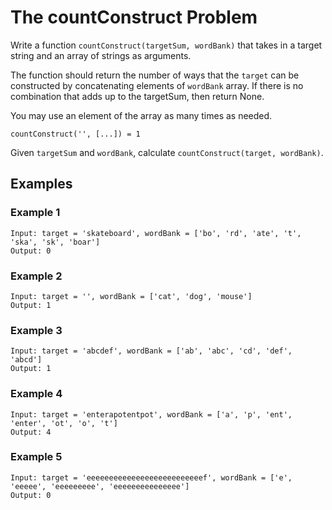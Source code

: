 # The countConstruct Problem

Write a function `countConstruct(targetSum, wordBank)` that takes in a target string and an array of strings as arguments.

The function should return the number of ways that the `target` can be constructed by concatenating elements of `wordBank` array. If there is no combination that adds up to the targetSum, then return None.

You may use an element of the array as many times as needed.

```text
countConstruct('', [...]) = 1
```

Given `targetSum` and `wordBank`, calculate `countConstruct(target, wordBank)`.

## Examples

### Example 1

```text
Input: target = 'skateboard', wordBank = ['bo', 'rd', 'ate', 't', 'ska', 'sk', 'boar']
Output: 0
```

### Example 2

```text
Input: target = '', wordBank = ['cat', 'dog', 'mouse']
Output: 1
```

### Example 3

```text
Input: target = 'abcdef', wordBank = ['ab', 'abc', 'cd', 'def', 'abcd']
Output: 1
```

### Example 4

```text
Input: target = 'enterapotentpot', wordBank = ['a', 'p', 'ent', 'enter', 'ot', 'o', 't']
Output: 4
```

### Example 5

```text
Input: target = 'eeeeeeeeeeeeeeeeeeeeeeeeeef', wordBank = ['e', 'eeeee', 'eeeeeeeee', 'eeeeeeeeeeeeeee']
Output: 0
```
